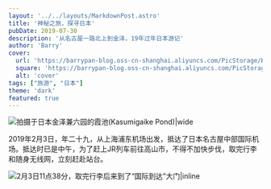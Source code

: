 ```yaml
---
layout: '../../layouts/MarkdownPost.astro'
title: '神秘之旅，探寻日本'
pubDate: 2019-07-30
description: '从名古屋一路北上到金泽，19年过年日本游记'
author: 'Barry'
cover:
  url: 'https://barrypan-blog.oss-cn-shanghai.aliyuncs.com/PicStorage/Kenrokuen.png'
  square: 'https://barrypan-blog.oss-cn-shanghai.aliyuncs.com/PicStorage/Kenrokuen.png'
  alt: 'cover'
tags: ["旅游", "日本"]
theme: 'dark'
featured: true
---
```


![拍摄于日本金泽兼六园的霞池(Kasumigaike Pond)|wide](https://github.com/BarryAlanPan/pics/raw/main/uPic/Kenrokuen.png)



2019年2月3日，年二十九，从上海浦东机场出发，抵达了日本名古屋中部国际机场。抵达时已是中午，为了赶上JR列车前往高山市，不得不加快步伐，取完行李和随身无线网，立刻赶赴站台。



![2月3日11点38分，取完行李后来到了“国际到达”大门|inline](https://cdn.jsdelivr.net/gh/BarryAlanPan/pics@main/uPic/arrive-airport.png)

